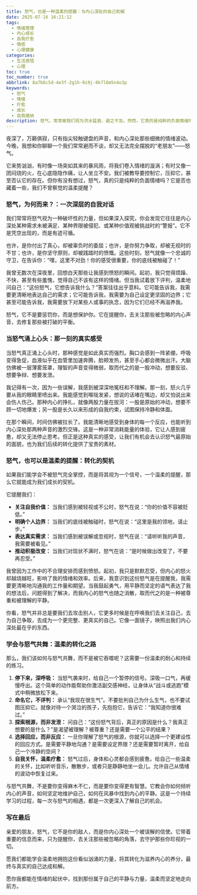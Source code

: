 ```yaml
---
title: 怒气，也是一种温柔的提醒：与内心深处的自己和解
date: 2025-07-16 16:21:12
tags:
  - 情绪管理
  - 内心成长
  - 自我疗愈
  - 情感
  - 心理健康
categories:
  - 生活感悟
  - 心理
toc: true
toc_number: true
abbrlink: 8a7b6c5d-4e3f-2g1h-0i9j-8k7l6m5n4o3p
keywords:
  - 怒气
  - 情绪
  - 疗愈
  - 成长
  - 自我接纳
description: 怒气，常常被我们视为洪水猛兽，避之不及。然而，它真的是纯粹的负面情绪吗？这篇文章将带你深入探索怒气的本质，理解它为何而来，以及如何将这份看似汹涌的力量，转化为滋养内心的温柔提醒，最终与真实的自己达成和解。
---
```


夜深了，万籁俱寂，只有指尖轻触键盘的声音，和内心深处那些细微的情绪波动。今晚，我想和你聊聊一个我们常常避而不谈，却又无法完全摆脱的“老朋友”——怒气。

它来势汹汹，有时像一场突如其来的暴风雨，将我们卷入情绪的漩涡；有时又像一团闷烧的火，在心底隐隐作痛，让人坐立不安。我们被教导要控制它，压抑它，甚至否认它的存在。但你有没有想过，怒气，真的只是纯粹的负面情绪吗？它是否也藏着一些，我们不曾察觉的温柔提醒？

### 怒气，为何而来？：一次深层的自我对话

我们常常将怒气视为一种破坏性的力量，但如果深入探究，你会发现它往往是内心深处某种需求未被满足、某种界限被侵犯、或某种价值观被挑战时的“警报”。它不是凭空出现的，而是有迹可循。

也许，是你付出了真心，却被辜负时的委屈；也许，是你努力争取，却被无视时的不甘；也许，是你坚守原则，却被践踏时的愤慨。这些时刻，怒气就像一个忠诚的守卫，在告诉你：“嘿，这里不对劲！你的感受很重要，你的底线被触碰了！”

我曾无数次在深夜里，回想白天那些让我感到愤怒的瞬间。起初，我只觉得烦躁、不快，甚至有些羞愧，觉得自己不该有这样的情绪。但当我试着放下评判，温柔地问自己：“这份怒气，它想告诉我什么？”答案往往出乎意料。它可能告诉我，我需要更清晰地表达自己的需求；它可能告诉我，我需要为自己设定更坚固的边界；它甚至可能告诉我，我需要放下对某些人或事的执念，因为它们已经不再滋养我。

怒气，它不是要惩罚你，而是想保护你。它在提醒你，去关注那些被忽略的内心声音，去修复那些被打破的平衡。

### 当怒气涌上心头：那一刻的真实感受

当怒气真正涌上心头时，那种感觉是如此真实而强烈。胸口会感到一阵紧绷，呼吸变得急促，血液似乎在血管里加速奔腾，脸颊发热，甚至手心都会微微出汗。大脑仿佛被一层薄雾笼罩，理智的声音变得微弱，取而代之的是一股冲动，想要反驳、想要争辩、想要发泄。

我记得有一次，因为一些误解，我感到被深深地冤枉和不理解。那一刻，怒火几乎要从我的眼睛里喷出来。我能感觉到喉咙发紧，想说的话堵在嘴边，却又怕说出来会伤人伤己。那种内心的挣扎，就像两股力量在拔河：一股是原始的冲动，想要不顾一切地爆发；另一股是长久以来形成的自我约束，试图保持冷静和体面。

在那个瞬间，时间仿佛被拉长了。我能清晰地感受到身体的每一个反应，也能听到内心深处那两种声音的激烈交锋。这是一种非常消耗能量的体验，它让人感到疲惫，却又无法停止思考。但正是这种真实的感受，让我们有机会去认识怒气最原始的面貌，也为我们后续的转化提供了宝贵的素材。

### 怒气，也可以是温柔的提醒：转化的契机

如果我们能学会不被怒气完全掌控，而是将其视为一个信号，一个温柔的提醒，那么它就能成为我们成长的契机。

它提醒我们：
- **关注自我价值：** 当我们感到被轻视或不公时，怒气在说：“你的价值不容被贬低。”
- **明确个人边界：** 当我们的底线被触碰时，怒气在说：“这里是我的领地，请止步。”
- **表达真实需求：** 当我们感到被误解或忽视时，怒气在说：“请听听我的声音，我需要被看见。”
- **推动积极改变：** 当我们对现状不满时，怒气在说：“是时候做出改变了，不要再忍受。”

我曾因为工作中的不合理安排而感到愤怒。起初，我只是默默忍受，但内心的怒火却越烧越旺，影响了我的情绪和效率。后来，我意识到这份怒气是在提醒我，我需要更清晰地沟通我的工作量和期望。当我鼓起勇气，用平静而坚定的语气表达了我的想法后，问题得到了解决，而我内心的怒气也随之消散，取而代之的是一种被尊重和被理解的平静。

你看，怒气并非总是要我们去攻击别人，它更多时候是在呼唤我们去关注自己，去为自己争取，去成为一个更完整、更真实的自己。它像一面镜子，映照出我们内心深处最在乎的东西。

### 学会与怒气共舞：温柔的转化之路

那么，我们该如何与怒气共舞，而不是被它吞噬呢？这需要一份温柔的耐心和持续的练习。

1.  **停下来，深呼吸：** 当怒气袭来时，给自己一个暂停的信号。深吸一口气，再缓慢呼出。这个简单的动作能帮助你激活副交感神经，让身体从“战斗或逃跑”模式中稍微放松下来。
2.  **命名它，不评判：** 承认“我现在很生气”。不要批判自己为什么生气，也不要试图压抑它。就像对待一个哭泣的孩子，先抱抱它，告诉它：“我知道你很难过。”
3.  **探索根源，而非发泄：** 问自己：“这份怒气背后，真正的原因是什么？我真正想要的是什么？”是渴望被理解？被尊重？还是需要一个公平的结果？
4.  **选择回应，而非反应：** 一旦你理解了怒气的根源，你就可以选择一个更建设性的回应方式。是需要平静地沟通？是需要设定界限？还是需要暂时离开，给自己一个冷静的空间？
5.  **自我关怀，温柔疗愈：** 怒气过后，身体和心灵都会感到疲惫。给自己一些温柔的关怀，比如听听音乐，散散步，或者只是静静地坐一会儿。允许自己从情绪的波动中恢复过来。

与怒气共舞，不是要你变得麻木不仁，而是要你变得更有智慧。它教会你如何倾听内心的声音，如何坚定地维护自己，如何在风暴中找到内心的平静。这是一个持续学习的过程，每一次与怒气的相遇，都是一次更深入了解自己的机会。

### 写在最后

亲爱的朋友，怒气，它不是你的敌人，而是你内心深处一个被误解的信使。它带着重要的信息而来，只为提醒你，去关注那些被忽略的角落，去守护那些你珍视的一切。

愿我们都能学会温柔地拥抱这份看似汹涌的力量，将其转化为滋养内心的养分，最终与真实的自己达成和解。

愿你我都能在情绪的起伏中，找到那份属于自己的平静与力量，温柔而坚定地走向前方。
